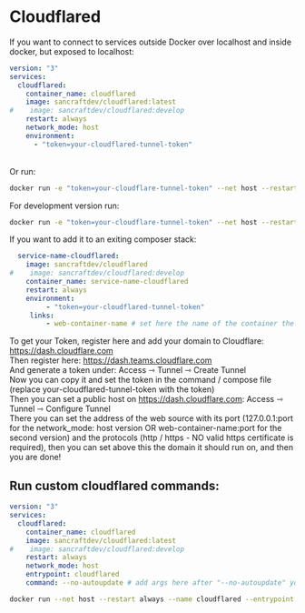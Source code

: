 # Cloudflared

If you want to connect to services outside Docker over localhost and inside docker, but exposed to localhost: <br>

```yml
version: "3"
services:
  cloudflared:
    container_name: cloudflared
    image: sancraftdev/cloudflared:latest
#    image: sancraftdev/cloudflared:develop
    restart: always
    network_mode: host
    environment:
      - "token=your-cloudflared-tunnel-token"
```
<br>
Or run: 

```sh
docker run -e "token=your-cloudflare-tunnel-token" --net host --restart always --name cloudflared sancraftdev/cloudflared:latest
```
For development version run: 

```sh
docker run -e "token=your-cloudflare-tunnel-token" --net host --restart always --name cloudflared sancraftdev/cloudflared:develop
```

If you want to add it to an exiting composer stack: <br>

```yml
  service-name-cloudflared:
    image: sancraftdev/cloudflared
#    image: sancraftdev/cloudflared:develop
    container_name: service-name-cloudflared
    restart: always
    environment:
         - "token=your-cloudflared-tunnel-token"
     links:
         - web-container-name # set here the name of the container the web service runs on, you dont need to expose its web ports
```

To get your Token, register here and add your domain to Cloudflare: https://dash.cloudflare.com <br>
Then register here: https://dash.teams.cloudflare.com <br>
And generate a token under: Access ⇾ Tunnel ⇾ Create Tunnel <br>
Now you can copy it and set the token in the command / compose file (replace your-cloudflared-tunnel-token with the token) <br>
Then you can set a public host on https://dash.cloudflare.com: Access ⇾ Tunnel ⇾ Configure Tunnel <br>
There you can set the address of the web source with its port (127.0.0.1:port for the network_mode: host version OR web-container-name:port for the second version) and the protocols (http / https - NO valid https certificate is required), then you can set above this the domain it should run on, and then you are done!

## Run custom cloudflared commands:
```yml
version: "3"
services:
  cloudflared:
    container_name: cloudflared
    image: sancraftdev/cloudflared:latest
#    image: sancraftdev/cloudflared:develop
    restart: always
    network_mode: host
    entrypoint: cloudflared
    command: --no-autoupdate # add args here after "--no-autoupdate" you want to run after "cloudflared --no-autoupdate"
```
```sh
docker run --net host --restart always --name cloudflared --entrypoint cloudflared sancraftdev/cloudflared:latest --no-autoupdate # add args here after "--no-autoupdate" you want to run after "cloudflared --no-autoupdate"
```

